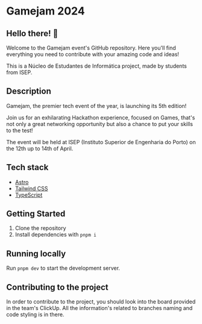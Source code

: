 # Gamejam 2024

## Hello there! 👋

Welcome to the Gamejam event's GitHub repository. Here you'll find everything you need to contribute with your amazing code and ideas!

This is a Núcleo de Estudantes de Informática project, made by students from ISEP.

## Description

Gamejam, the premier tech event of the year, is launching its 5th edition!

Join us for an exhilarating Hackathon experience, focused on Games, that's not only a great networking opportunity but also a chance to put your skills to the test!

The event will be held at ISEP (Instituto Superior de Engenharia do Porto) on the 12th up to 14th of April.

## Tech stack

- [Astro](https://astro.build/)
- [Tailwind CSS](https://tailwindcss.com/)
- [TypeScript](https://www.typescriptlang.org/)

## Getting Started

1. Clone the repository
2. Install dependencies with `pnpm i`

## Running locally

Run `pnpm dev` to start the development server.

## Contributing to the project

In order to contribute to the project, you should look into the board provided in the team's ClickUp. All the information's related to branches naming and code styling is in there.
